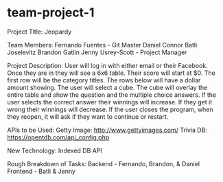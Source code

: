 # team-project-1

Project Title: 
Jeopardy

Team Members:
Fernando Fuentes - Git Master
Daniel Connor 
Batli Joselevitz
Brandon Gatlin
Jenny Usrey-Scott - Project Manager

Project Description:
User will log in with either email or their Facebook. Once they are in they will see a 6x6 table. Their score will start at $0. The first row will be the category titles. The rows below will have a dollar amount showing. The user will select a cube. The cube will overlay the entire table and show the question and the multiple choice answers. If the user selects the correct answer their winnings will increase. If they get it wrong their winnings will decrease. If the user closes the program, when they reopen, it will ask if they want to continue or restart.

APIs to be Used:
Getty Image: http://www.gettyimages.com/
Trivia DB: https://opentdb.com/api_config.php

New Technology:
Indexed DB API

Rough Breakdown of Tasks:
Backend - Fernando, Brandon, & Daniel
Frontend - Batli & Jenny
